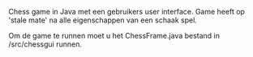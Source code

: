 Chess game in Java met een gebruikers user interface. Game heeft op 'stale mate' na alle eigenschappen van een schaak spel. 

Om de game te runnen moet u het ChessFrame.java bestand in /src/chessgui runnen.

